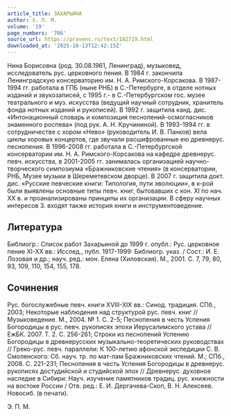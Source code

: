 ```yaml
---
article_title: ЗАХАРЬИНА
author: Э. П. М.
volume: '19'
page_numbers: '706'
source_url: https://pravenc.ru/text/182719.html
downloaded_at: '2025-10-13T12:42:15Z'
---
```


Нина Борисовна (род. 30.08.1961, Ленинград), музыковед, исследователь рус. церковного пения. В 1984 г. закончила Ленинградскую консерваторию им. Н. А. Римского-Корсакова. В 1987-1994 гг. работала в ГПБ (ныне РНБ) в С.-Петербурге, в отделе нотных изданий и звукозаписей, с 1995 г.- в С.-Петербургском гос. музее театрального и муз. искусства (ведущий научный сотрудник, хранитель фонда нотных изданий и рукописей). В 1992 г. защитила канд. дис. «Интонационный словарь и композиция песнопений-осмогласников знаменного роспева» (под рук. А. Н. Кручининой). В 1993-1994 гг. в сотрудничестве с хором «Нево» (руководитель И. В. Панков) вела циклы хоровых концертов, где звучали расшифрованные ею древнерус. песнопения. В 1996-2008 гг. работала в С.-Петербургской консерватории им. Н. А. Римского-Корсакова на кафедре древнерус. певч. искусства, в 2001-2005 гг. занималась организацией научно-творческого симпозиума «Бражниковские чтения» (в консерватории, РНБ, Музее музыки в Шереметевском дворце). В 2007 г. защитила докт. дис. «Русские певческие книги: Типология, пути эволюции», в к-рой были выявлены основные типы певч. книг, бытовавших с кон. XI по нач. XX в. и проанализированы принципы их организации. В сферу научных интересов З. входят также история книги и инструментоведение.

## Литература

Библиогр.: Список работ Захарьиной до 1999 г. опубл.: Рус. церковное пение XI-XX вв.: Исслед., публ. 1917-1999: Библиогр. указ. / Сост.: И. Е. Лозовая и др.; науч. ред.: мон. Елена (Хиловская). М., 2001. C. 7, 79, 80, 93, 109, 110, 154, 155, 178.

## Сочинения

Рус. богослужебные певч. книги XVIII-XIX вв.: Синод. традиция. СПб., 2003; Некоторые наблюдения над структурой рус. певч. книг // Музыковедение. М., 2004. № 1. С. 2-5; Песнопения в честь Успения Богородицы в рус. певч. рукописях эпохи Иерусалимского устава // ЕжБК. 2007. Т. 2. С. 256-261; Строки из песнопений Успению Богородицы в древнерусских музыкально-теоретических руководствах // Греко-рус. певч. параллели: К 100-летию афонской экспедиции С. В. Смоленского: Сб. науч. тр. по мат-лам Бражниковских чтений. М.; СПб., 2008. С. 221-231; Песнопения в честь Успения Богородицы в древнерус. рукописях достудийской и студийской эпох // Древнерус. духовное наследие в Сибири: Науч. изучение памятников традиц. рус. книжности на востоке России / Отв. ред.: Е. И. Дергачева-Скоп, В. Н. Алексеев. Новосиб. (в печати).

Э. П. М.
